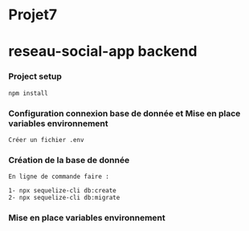 # Projet7

# reseau-social-app backend

### Project setup
```
npm install
```

### Configuration connexion base de donnée et Mise en place variables environnement
```
Créer un fichier .env
```

### Création de la base de donnée
```
En ligne de commande faire : 

1- npx sequelize-cli db:create
2- npx sequelize-cli db:migrate
```

### Mise en place variables environnement
```


